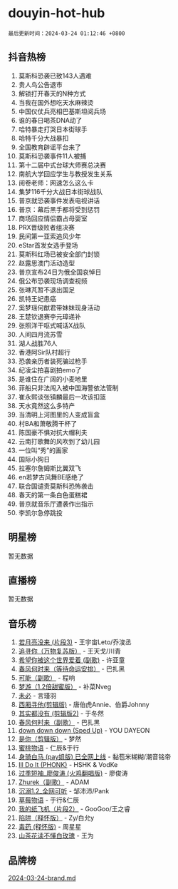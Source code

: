 # douyin-hot-hub

`最后更新时间：2024-03-24 01:12:46 +0800`

## 抖音热榜

1. 莫斯科恐袭已致143人遇难
1. 贵人鸟公告退市
1. 解锁打开春天的N种方式
1. 当我在国外想吃天水麻辣烫
1. 中国仪仗兵亮相巴基斯坦阅兵场
1. 谁的春日喝茶DNA动了
1. 哈特暴走打哭日本街球手
1. 哈特千分大战暴扣
1. 全国教育辟谣平台来了
1. 莫斯科恐袭事件11人被捕
1. 第十二届中式台球大师赛总决赛
1. 南航大学回应学生与教授发生关系
1. 阅卷老师：网速怎么这么卡
1. 集梦116千分大战日本街球战队
1. 普京就恐袭事件发表电视讲话
1. 普京：幕后黑手都将受到惩罚
1. 商场回应情侣霸占母婴室
1. PRX晋级败者组决赛
1. 民间第一亚索追风少年
1. eStar首发女选手登场
1. 莫斯科红场已被安全部门封锁
1. 赵露思澳门活动造型
1. 普京宣布24日为俄全国哀悼日
1. 俄公布恐袭现场调查视频
1. 张琳芃暂不退出国足
1. 凯特王妃患癌
1. 奚梦瑶何猷君带妹妹现身活动
1. 王楚钦退赛李元璋递补
1. 张照洋干呕式喊话X战队
1. 人间四月流苏雪
1. 湖人战胜76人
1. 香港阿Sir队村超行
1. 恐袭亲历者装死骗过枪手
1. 纪凌尘拍喜剧拍emo了
1. 是谁住在广阔的小麦地里
1. 菲船只非法闯入被中国海警依法管制
1. 崔永熙谈张镇麟最后一攻该扣篮
1. 天水竟然这么多特产
1. 当清明上河图里的人变成盲盒
1. 村BA和萧敬腾干杯了
1. 陈国豪不惧对抗大帽利夫
1. 云南打歌舞的风吹到了幼儿园
1. 一位叫“秀”的画家
1. 国际小狗日
1. 拉塞尔詹姆斯比翼双飞
1. en若梦古风舞BE感绝了
1. 联合国谴责莫斯科恐怖袭击
1. 春天的第一条白色蛋糕裙
1. 普京就音乐厅遭袭作出指示
1. 李凯尔急停跳投

## 明星榜

暂无数据

## 直播榜

暂无数据

## 音乐榜

1. [若月亮没来 (片段3)](https://sf3-cdn-tos.douyinstatic.com/obj/tos-cn-ve-2774/okfyEUsGW1B1ovJi5JiN9IjvAT2lMwA054GoEB) - 王宇宙Leto/乔浚丞
1. [追寻你（万物复苏版）](https://sf5-hl-cdn-tos.douyinstatic.com/obj/tos-cn-ve-2774/oYeAZJsbjIDit9APmBg8u6uDUQnHmoCf3gbo74) - 王天戈/川青
1. [希望你被这个世界爱着 (副歌)](https://sf5-hl-cdn-tos.douyinstatic.com/obj/tos-cn-ve-2774/oUHCmWQfZlE3QQBKBeD8rCFLpJzPgCpImhsxMt) - 许亚童
1. [春风何时来（等待命运安排）](https://sf5-hl-cdn-tos.douyinstatic.com/obj/tos-cn-ve-2774/oICBNbD3gelMfB4WgiD1KI2jQtXZE2FgHLwtsl) - 巴扎黑
1. [可能（副歌）](https://sf5-hl-cdn-tos.douyinstatic.com/obj/tos-cn-ve-2774/cde1731888894259b333569393c2fb51) - 程响
1. [梦游（1.2倍甜蜜版）](https://sf3-cdn-tos.douyinstatic.com/obj/tos-cn-ve-2774/o4gyAUm8hwufoEABmwVIiQtHsFuGzAEEWtNMzo) - 补菜Nveg
1. [未必](https://sf5-hl-cdn-tos.douyinstatic.com/obj/tos-cn-ve-2774/ogntQMFnKQDZUgTCYuJgfLEtleYZZFxBQqhhFB) - 言瑾羽
1. [西厢寻他(剪辑版)](https://sf5-hl-cdn-tos.douyinstatic.com/obj/tos-cn-ve-2774/oUsAVfAQKlRNxEv5qxvIB8o5qmIWUcXbzJKJhw) - 唐伯虎Annie、伯爵Johnny
1. [其实都没有 (剪辑版2)](https://sf5-hl-cdn-tos.douyinstatic.com/obj/tos-cn-ve-2774/oEBNQenHZtBhxYjGgUDQk0BCHTigQafgFlbQ7k) - 于冬然
1. [春风何时来（副歌）](https://sf5-hl-cdn-tos.douyinstatic.com/obj/tos-cn-ve-2774/ow7tbAiAWI2giBUrmu0hMMh3UYP3ZXdbDYiXd) - 巴扎黑
1. [down down down (Sped Up)](https://sf5-hl-cdn-tos.douyinstatic.com/obj/tos-cn-ve-2774/ow80iABiXIO9DsFwK6WeZKMaJRi3BPJAotDy8m) - YOU DAYEON
1. [是你（剪辑版）](https://sf5-hl-cdn-tos.douyinstatic.com/obj/tos-cn-ve-2774/46019dae783c4c969944217fe1cfafc4) - 梦然
1. [蜜桃物语](https://sf5-hl-cdn-tos.douyinstatic.com/obj/tos-cn-ve-2774/oIhOSCZtIACtYU4XQkngiW9kCBfVD1Fz9IYeqL) - 仁辰&于行
1. [身骑白马 (pay姐版) 已全网上线](https://sf6-cdn-tos.douyinstatic.com/obj/tos-cn-ve-2774/oQLO5ZgLsFkaDhdIIveF2zUCgfweY0gWaH4AQG) - 黏苞米糊糊/潮音铭帝
1. [lll Do lt (PHONK)](https://sf5-hl-cdn-tos.douyinstatic.com/obj/tos-cn-ve-2774/osfNbddrZl4hIgEDk6kFftBDBJ1X8MZxH1QCOB) - HSHK & VodKe
1. [过季短袖_廖俊涛 (火鸡翻唱版)](https://sf3-cdn-tos.douyinstatic.com/obj/tos-cn-ve-2774/ogQVJl0tRBKxQgZji7YClFEBrVDeHpPTWfCZbQ) - 廖俊涛
1. [Zhurek（副歌）](https://sf5-hl-cdn-tos.douyinstatic.com/obj/tos-cn-ve-2774/ooQm8FBZQDlf0btEYgVpCcSCQfrdJGBEKZYBGS) - ADAM
1. [沉溺1.2_全网可听](https://sf6-cdn-tos.douyinstatic.com/obj/tos-cn-ve-2774/ok2QoiBqsWAX9McZmWiI9gAB0EzwD4Xj6yfmtH) - 邹沛沛/Pank
1. [草莓物语](https://sf5-hl-cdn-tos.douyinstatic.com/obj/tos-cn-ve-2774/okynhJ7jEAIIZBfsLgYMEI8QC3WbQNN66RKzhT) - 于行&仁辰
1. [我的纸飞机（片段2）](https://sf6-cdn-tos.douyinstatic.com/obj/tos-cn-ve-2774/oM2ZrKcg2CD5AeRB2gkeXOFB1IxAGJdZPazYHf) - GooGoo/王之睿
1. [陷阱（释怀版）](https://sf5-hl-cdn-tos.douyinstatic.com/obj/tos-cn-ve-2774/oE8C21LeZrzKLDFfQYgMzx4GAIHageG5IzayY7) - Zy/白允y
1. [毒药 (释怀版)](https://sf5-hl-cdn-tos.douyinstatic.com/obj/tos-cn-ve-2774/oYILMEAzspdZBIzy4frJNB8ZHPHWAhiwowd4Ad) - 周星星
1. [山茶花读不懂白玫瑰](https://sf3-cdn-tos.douyinstatic.com/obj/tos-cn-ve-2774/osfn8B7DktrRHEPJgPCfDbw7QDQEkwC16BxZg9) - 王为

## 品牌榜

[2024-03-24-brand.md](2024-03-24-brand.md)
